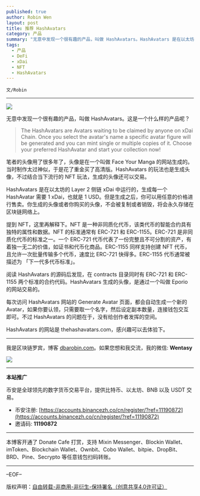 ```yaml
---
published: true
author: Robin Wen
layout: post
title: 推荐 HashAvatars
category: 产品
summary: "无意中发现一个很有趣的产品，叫做 HashAvatars。HashAvatars 是在以太坊的 Layer 2 侧链 xDai 中运行的，生成每一个 HashAvatar 需要 1 xDai，也就是 1 USD。但是生成之后，你可以用任意的价格进行售卖。你生成的头像或者你购买的头像，不会被复制或者销毁，将会永久存储在区块链网络上。HashAvatars 的网站是 thehashavatars.com，感兴趣可以去体验下。"
tags:
  - 产品
  - DeFi
  - xDai
  - NFT
  - HashAvatars
---
```


`文/Robin`

***

![](https://cdn.dbarobin.com/b1nfgue.png)

无意中发现一个很有趣的产品，叫做 HashAvatars。这是一个什么样的产品呢？

> The HashAvatars are Avatars waiting to be claimed by anyone on xDai Chain. Once you select the avatar's name a specific avatar figure will be generated and you can mint single or multiple copies of it. Choose your preferred HashAvatar and start your collection now!

笔者的头像用了很多年了，头像是在一个叫做 Face Your Manga 的网站生成的。当时制作太过神似，于是花了重金买了高清版。HashAvatars 的玩法也是生成头像，不过结合当下流行的 NFT 玩法，生成的头像还可以交易。

HashAvatars 是在以太坊的 Layer 2 侧链 xDai 中运行的，生成每一个 HashAvatar 需要 1 xDai，也就是 1 USD。但是生成之后，你可以用任意的价格进行售卖。你生成的头像或者你购买的头像，不会被复制或者销毁，将会永久存储在区块链网络上。

提到 NFT，这里再解释下。NFT 是一种非同质化代币，该类代币的智能合约具有独特的属性和数据。NFT 的标准通常有 ERC-721 和 ERC-1155。ERC-721 是非同质化代币的标准之一。一个 ERC-721 代币代表了一份完整且不可分割的资产，有着独一无二的价值，如证书和代币化商品。ERC-1155 同样支持创建 NFT 代币，且允许一次批量传输多个代币，速度比 ERC-721 快得多。ERC-1155 代币通常被描述为 「下一代多代币标准」。

阅读 HashAvatars 的源码后发现，在 contracts 目录同时有 ERC-721 和 ERC-1155 两个标准的合约代码。HashAvatars 生成的头像，是通过一个叫做 Eporio 的网站交易的。

每次访问 HashAvatars 网站的 Generate Avatar 页面，都会自动生成一个新的 Avatar，如果你要认领，只需要取一个名字，然后设定副本数量，连接钱包交互即可。不过 HashAvatars 的问题在于，没有给创作者发挥的空间。

HashAvatars 的网站是 thehashavatars.com，感兴趣可以去体验下。

***

我是区块链罗宾，博客 [dbarobin.com](https://dbarobin.com/)。如果您想和我交流，我的微信: **Wentasy**

![](https://cdn.dbarobin.com/v4yywe2.png)

***

**本站推广**

币安是全球领先的数字货币交易平台，提供比特币、以太坊、BNB 以及 USDT 交易。

* 币安注册: [https://accounts.binancezh.co/cn/register/?ref=11190872](https://accounts.binancezh.co/cn/register/?ref=11190872)
* 邀请码: **11190872**

***

本博客开通了 Donate Cafe 打赏，支持 Mixin Messenger、Blockin Wallet、imToken、Blockchain Wallet、Ownbit、Cobo Wallet、bitpie、DropBit、BRD、Pine、Secrypto 等任意钱包扫码转账。

<center>
    <div class="--donate-button"
         data-button-id="f8b9df0d-af9a-460d-8258-d3f435445075"
    ></div>
</center>

***

–EOF–

版权声明：[自由转载-非商用-非衍生-保持署名（创意共享4.0许可证）](http://creativecommons.org/licenses/by-nc-nd/4.0/deed.zh)